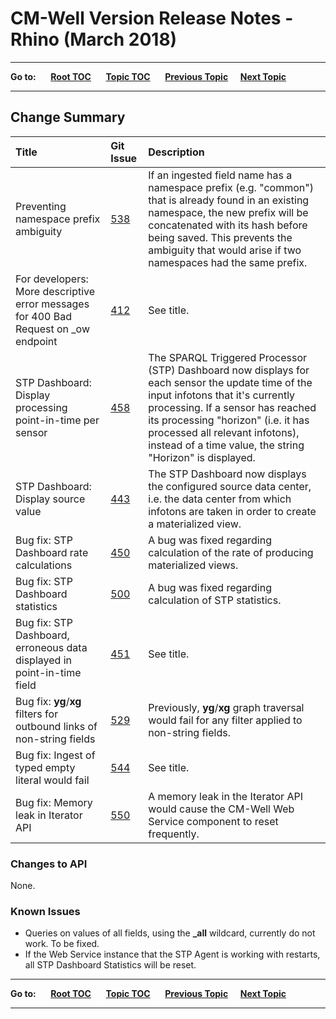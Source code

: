 # CM-Well Version Release Notes - Rhino (March 2018) #

----

**Go to:** &nbsp;&nbsp;&nbsp;&nbsp; [**Root TOC**](CM-Well.RootTOC.md) &nbsp;&nbsp;&nbsp;&nbsp; [**Topic TOC**](ReleaseNotes.TOC.md) &nbsp;&nbsp;&nbsp;&nbsp; [**Previous Topic**](ReleaseNotes.Quetzal.February.2018.md)&nbsp;&nbsp;&nbsp;&nbsp; [**Next Topic**](ReleaseNotes.Swan.April.2018.md)


----

## Change Summary ##


 Title | Git Issue | Description 
:------|:----------|:------------
Preventing namespace prefix ambiguity | [538](https://github.com/thomsonreuters/CM-Well/pull/538) | If an ingested field name has a namespace prefix (e.g. "common") that is already found in an existing namespace, the new prefix will be concatenated with its hash before being saved. This prevents the ambiguity that would arise if two namespaces had the same prefix.
For developers: More descriptive error messages for 400 Bad Request on _ow endpoint | [412](https://github.com/thomsonreuters/CM-Well/pull/412) | See title.
STP Dashboard: Display processing point-in-time per sensor | [458](https://github.com/thomsonreuters/CM-Well/pull/458) | The SPARQL Triggered Processor (STP) Dashboard now displays for each sensor the update time of the input infotons that it's currently processing. If a sensor has reached its processing "horizon" (i.e. it has processed all relevant infotons), instead of a time value, the string "Horizon" is displayed.
STP Dashboard: Display source value | [443](https://github.com/thomsonreuters/CM-Well/pull/443) | The STP Dashboard now displays the configured source data center, i.e. the data center from which infotons are taken in order to create a materialized view.
Bug fix: STP Dashboard rate calculations | [450](https://github.com/thomsonreuters/CM-Well/pull/450) | A bug was fixed regarding calculation of the rate of producing materialized views.
Bug fix: STP Dashboard statistics | [500](https://github.com/thomsonreuters/CM-Well/pull/500) | A bug was fixed regarding calculation of STP statistics.
Bug fix: STP Dashboard, erroneous data displayed in point-in-time field | [451](https://github.com/thomsonreuters/CM-Well/pull/451) | See title.
Bug fix: **yg**/**xg** filters for outbound links of non-string fields | [529](https://github.com/thomsonreuters/CM-Well/pull/529) | Previously, **yg**/**xg** graph traversal would fail for any filter applied to non-string fields.
Bug fix: Ingest of typed empty literal would fail | [544](https://github.com/thomsonreuters/CM-Well/pull/544) | See title.
Bug fix: Memory leak in Iterator API | [550](https://github.com/thomsonreuters/CM-Well/pull/550) | A memory leak in the Iterator API would cause the CM-Well Web Service component to reset frequently.

### Changes to API ###

None.

### Known Issues ###

* Queries on values of all fields, using the **_all** wildcard, currently do not work. To be fixed.
* If the Web Service instance that the STP Agent is working with restarts, all STP Dashboard Statistics will be reset.

----

**Go to:** &nbsp;&nbsp;&nbsp;&nbsp; [**Root TOC**](CM-Well.RootTOC.md) &nbsp;&nbsp;&nbsp;&nbsp; [**Topic TOC**](ReleaseNotes.TOC.md) &nbsp;&nbsp;&nbsp;&nbsp; [**Previous Topic**](ReleaseNotes.Quetzal.February.2018.md)&nbsp;&nbsp;&nbsp;&nbsp; [**Next Topic**](ReleaseNotes.Swan.April.2018.md)

----